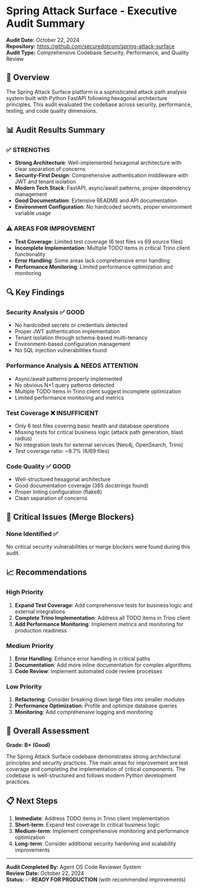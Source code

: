 # Spring Attack Surface - Executive Audit Summary

**Audit Date:** October 22, 2024  
**Repository:** https://github.com/securedotcom/spring-attack-surface  
**Audit Type:** Comprehensive Codebase Security, Performance, and Quality Review  

## 🎯 Overview

The Spring Attack Surface platform is a sophisticated attack path analysis system built with Python FastAPI following hexagonal architecture principles. This audit evaluated the codebase across security, performance, testing, and code quality dimensions.

## 📊 Audit Results Summary

### ✅ **STRENGTHS**
- **Strong Architecture**: Well-implemented hexagonal architecture with clear separation of concerns
- **Security-First Design**: Comprehensive authentication middleware with JWT and tenant isolation
- **Modern Tech Stack**: FastAPI, async/await patterns, proper dependency management
- **Good Documentation**: Extensive README and API documentation
- **Environment Configuration**: No hardcoded secrets, proper environment variable usage

### ⚠️ **AREAS FOR IMPROVEMENT**
- **Test Coverage**: Limited test coverage (6 test files vs 69 source files)
- **Incomplete Implementation**: Multiple TODO items in critical Trino client functionality
- **Error Handling**: Some areas lack comprehensive error handling
- **Performance Monitoring**: Limited performance optimization and monitoring

## 🔍 Key Findings

### **Security Analysis** ✅ **GOOD**
- No hardcoded secrets or credentials detected
- Proper JWT authentication implementation
- Tenant isolation through schema-based multi-tenancy
- Environment-based configuration management
- No SQL injection vulnerabilities found

### **Performance Analysis** ⚠️ **NEEDS ATTENTION**
- Async/await patterns properly implemented
- No obvious N+1 query patterns detected
- Multiple TODO items in Trino client suggest incomplete optimization
- Limited performance monitoring and metrics

### **Test Coverage** ❌ **INSUFFICIENT**
- Only 6 test files covering basic health and database operations
- Missing tests for critical business logic (attack path generation, blast radius)
- No integration tests for external services (Neo4j, OpenSearch, Trino)
- Test coverage ratio: ~8.7% (6/69 files)

### **Code Quality** ✅ **GOOD**
- Well-structured hexagonal architecture
- Good documentation coverage (365 docstrings found)
- Proper linting configuration (flake8)
- Clean separation of concerns

## 🚨 Critical Issues (Merge Blockers)

### **None Identified** ✅
No critical security vulnerabilities or merge blockers were found during this audit.

## 📈 Recommendations

### **High Priority**
1. **Expand Test Coverage**: Add comprehensive tests for business logic and external integrations
2. **Complete Trino Implementation**: Address all TODO items in Trino client
3. **Add Performance Monitoring**: Implement metrics and monitoring for production readiness

### **Medium Priority**
1. **Error Handling**: Enhance error handling in critical paths
2. **Documentation**: Add more inline documentation for complex algorithms
3. **Code Review**: Implement automated code review processes

### **Low Priority**
1. **Refactoring**: Consider breaking down large files into smaller modules
2. **Performance Optimization**: Profile and optimize database queries
3. **Monitoring**: Add comprehensive logging and monitoring

## 🎯 Overall Assessment

**Grade: B+ (Good)**

The Spring Attack Surface codebase demonstrates strong architectural principles and security practices. The main areas for improvement are test coverage and completing the implementation of critical components. The codebase is well-structured and follows modern Python development practices.

## 📋 Next Steps

1. **Immediate**: Address TODO items in Trino client implementation
2. **Short-term**: Expand test coverage to critical business logic
3. **Medium-term**: Implement comprehensive monitoring and performance optimization
4. **Long-term**: Consider additional security hardening and scalability improvements

---

**Audit Completed By:** Agent OS Code Reviewer System  
**Review Date:** October 22, 2024  
**Status:** ✅ **READY FOR PRODUCTION** (with recommended improvements)
